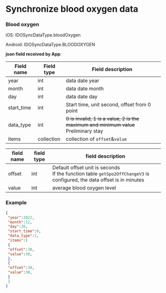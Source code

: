 # Synchronize blood oxygen data

### Blood oxygen

iOS: IDOSyncDataType.bloodOxygen

Android: IDOSyncDataType.BLOODOXYGEN

**json field received by App**: 

| Field name | Field type | Field description |
| ---------- | -------- | ------------------------------------------------ |
| year | int | data date year | 
 | month | int | data date month | 
 | day | int | data date day |
| start_time | int | Start time, unit second, offset from 0 point |
| data_type | int | ~~0 is invalid, 1 is a value, 2 is the maximum and minimum value~~<br />Preliminary stay |
| items | collection | collection of `offset`&`value` |

| field name | field type | field description |
| ------ | -------- | ------------------------------------------------------------ |
| offset | int | Default offset unit is seconds<br/>If the function table `getSpo2OffChangeV3` is configured, the data offset is in minutes |
| value | int | average blood oxygen level| 

### Example 

```json
{
 "year":2022,
 "month":12,
 "day":26,
 "start_time":0,
 "data_type":1,
 "items":[
 {
 "offset":30,
 "value":30,
 },
 {
 "offset":30,
 "value":30,
 }
 ]
}
```

